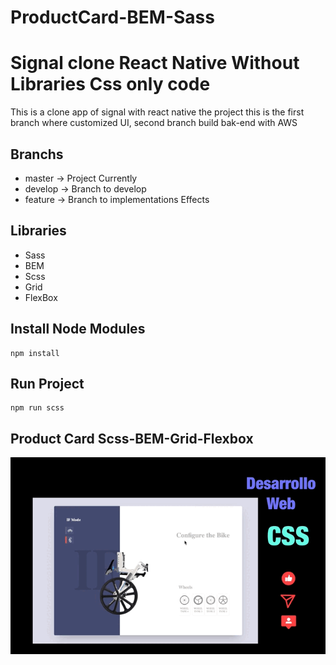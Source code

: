 # ProductCard-BEM-Sass

# Signal clone React Native Without Libraries Css only code 

This is a clone app of signal  with react native the project this is the first branch where customized UI, second branch build bak-end with AWS

## Branchs 

* master -> Project Currently 
* develop -> Branch to develop 
* feature -> Branch to implementations Effects

## Libraries

* Sass
* BEM
* Scss
* Grid
* FlexBox

## Install Node Modules 

```
npm install

```

## Run Project 

```
npm run scss

```

## Product Card  Scss-BEM-Grid-Flexbox

<img src="https://raw.githubusercontent.com/memof90/screenProjects/master/UX/effecto.gif"/>

